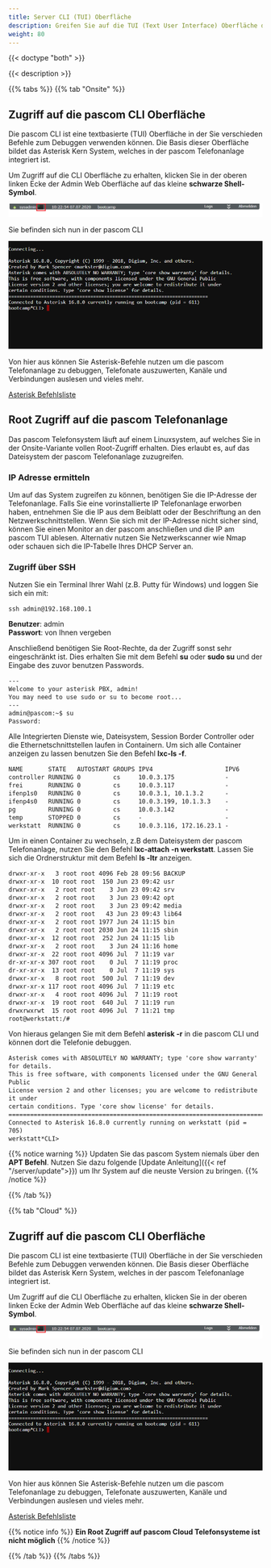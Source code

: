 ```yaml
---
title: Server CLI (TUI) Oberfläche
description: Greifen Sie auf die TUI (Text User Interface) Oberfläche des pascom Server zu.
weight: 80
---
```


{{< doctype "both" >}}

{{< description >}}


{{% tabs %}}
{{% tab "Onsite" %}}

## Zugriff auf die pascom CLI Oberfläche

Die pascom CLI ist eine textbasierte (TUI) Oberfläche in der Sie verschieden Befehle zum Debuggen verwenden können. Die Basis dieser Oberfläche
bildet das Asterisk Kern System, welches in der pascom Telefonanlage integriert ist.  

Um Zugriff auf die CLI Oberfläche zu erhalten, klicken Sie in der oberen linken Ecke der Admin Web Oberfläche auf das kleine **schwarze Shell-Symbol**.  

![pascom Shell](pascom_shell.PNG)

Sie befinden sich nun in der pascom CLI

![pascom CLI](pascom_cli.PNG)

Von hier aus können Sie Asterisk-Befehle nutzen um die pascom Telefonanlage zu debuggen, Telefonate auszuwerten, Kanäle und Verbindungen auslesen und vieles mehr. 

[Asterisk Befehlsliste](https://www.voip-info.org/asterisk-cli/)  

## Root Zugriff auf die pascom Telefonanlage

Das pascom Telefonsystem läuft auf einem Linuxsystem, auf welches Sie in der Onsite-Variante vollen Root-Zugriff erhalten. Dies erlaubt es, auf das Dateisystem der pascom Telefonanlage zuzugreifen. 

### IP Adresse ermitteln

Um auf das System zugreifen zu können, benötigen Sie die IP-Adresse der Telefonanlage.
Falls Sie eine vorinstallierte IP Telefonanlage erworben haben, entnehmen Sie die IP aus dem Beiblatt oder der Beschriftung an den Netzwerkschnittstellen.
Wenn Sie sich mit der IP-Adresse nicht sicher sind, können Sie einen Monitor an der pascom anschließen und die IP am pascom TUI ablesen. Alternativ nutzen Sie Netzwerkscanner wie Nmap oder schauen sich die IP-Tabelle Ihres DHCP Server an. 

### Zugriff über SSH

Nutzen Sie ein Terminal Ihrer Wahl (z.B. Putty für Windows) und loggen Sie sich ein mit:

```
ssh admin@192.168.100.1
```

**Benutzer**: admin  
**Passwort**: von Ihnen vergeben

Anschließend benötigen Sie Root-Rechte, da der Zugriff sonst sehr eingeschränkt ist. Dies erhalten Sie mit dem Befehl **su** oder **sudo su** und der Eingabe des zuvor benutzen Passwords.

```
---
Welcome to your asterisk PBX, admin!
You may need to use sudo or su to become root...
---
admin@pascom:~$ su
Password:
```
Alle Integrierten Dienste wie, Dateisystem, Session Border Controller oder die Ethernetschnittstellen laufen in Containern. Um sich alle Container anzeigen zu lassen benutzen Sie den Befehl **lxc-ls -f**.

```
NAME       STATE   AUTOSTART GROUPS IPV4                    IPV6
controller RUNNING 0         cs     10.0.3.175              -
frei       RUNNING 0         cs     10.0.3.117              -
ifenp1s0   RUNNING 0         cs     10.0.3.1, 10.1.3.2      -
ifenp4s0   RUNNING 0         cs     10.0.3.199, 10.1.3.3    -
pg         RUNNING 0         cs     10.0.3.142              -
temp       STOPPED 0         cs     -                       -
werkstatt  RUNNING 0         cs     10.0.3.116, 172.16.23.1 -
```
Um in einen Container zu wechseln, z.B dem Dateisystem der pascom Telefonanlage, nutzen Sie den Befehl **lxc-attach -n werkstatt**.
Lassen Sie sich die Ordnerstruktur mit dem Befehl **ls -ltr** anzeigen. 

```
drwxr-xr-x   3 root root 4096 Feb 28 09:56 BACKUP
drwxr-xr-x  10 root root  150 Jun 23 09:42 usr
drwxr-xr-x   2 root root    3 Jun 23 09:42 srv
drwxr-xr-x   2 root root    3 Jun 23 09:42 opt
drwxr-xr-x   2 root root    3 Jun 23 09:42 media
drwxr-xr-x   2 root root   43 Jun 23 09:43 lib64
drwxr-xr-x   2 root root 1977 Jun 24 11:15 bin
drwxr-xr-x   2 root root 2030 Jun 24 11:15 sbin
drwxr-xr-x  12 root root  252 Jun 24 11:15 lib
drwxr-xr-x   2 root root    3 Jun 24 11:16 home
drwxr-xr-x  22 root root 4096 Jul  7 11:19 var
dr-xr-xr-x 307 root root    0 Jul  7 11:19 proc
dr-xr-xr-x  13 root root    0 Jul  7 11:19 sys
drwxr-xr-x   8 root root  500 Jul  7 11:19 dev
drwxr-xr-x 117 root root 4096 Jul  7 11:19 etc
drwxr-xr-x   4 root root 4096 Jul  7 11:19 root
drwxr-xr-x  19 root root  640 Jul  7 11:19 run
drwxrwxrwt  15 root root 4096 Jul  7 11:21 tmp
root@werkstatt:/#
```

Von hieraus gelangen Sie mit dem Befehl **asterisk -r** in die pascom CLI und können dort die Telefonie debuggen.

```
Asterisk comes with ABSOLUTELY NO WARRANTY; type 'core show warranty' for details.
This is free software, with components licensed under the GNU General Public
License version 2 and other licenses; you are welcome to redistribute it under
certain conditions. Type 'core show license' for details.
=========================================================================
Connected to Asterisk 16.8.0 currently running on werkstatt (pid = 705)
werkstatt*CLI>
```
{{% notice warning %}}
Updaten Sie das pascom System niemals über den **APT Befehl**. Nutzen Sie dazu folgende [Update Anleitung]({{< ref "/server/update">}}) um 
Ihr System auf die neuste Version zu bringen.
{{% /notice %}}

{{% /tab %}}

{{% tab "Cloud" %}}
## Zugriff auf die pascom CLI Oberfläche

Die pascom CLI ist eine textbasierte (TUI) Oberfläche in der Sie verschieden Befehle zum Debuggen verwenden können. Die Basis dieser Oberfläche
bildet das Asterisk Kern System, welches in der pascom Telefonanlage integriert ist.  

Um Zugriff auf die CLI Oberfläche zu erhalten, klicken Sie in der oberen linken Ecke der Admin Web Oberfläche auf das kleine **schwarze Shell-Symbol**.  

![pascom Shell](pascom_shell.PNG)

Sie befinden sich nun in der pascom CLI

![pascom CLI](pascom_cli.PNG)

Von hier aus können Sie Asterisk-Befehle nutzen um die pascom Telefonanlage zu debuggen, Telefonate auszuwerten, Kanäle und Verbindungen auslesen und vieles mehr. 

[Asterisk Befehlsliste](https://www.voip-info.org/asterisk-cli/)  

{{% notice info %}}
**Ein Root Zugriff auf pascom Cloud Telefonsysteme ist nicht möglich**
{{% /notice %}}

{{% /tab %}}
{{% /tabs %}}

